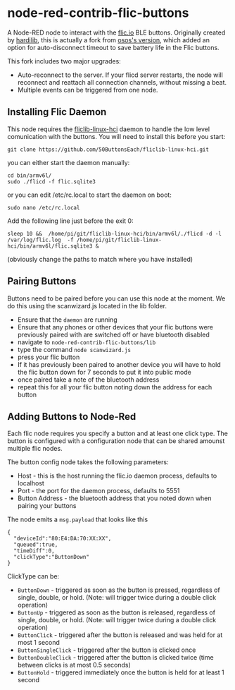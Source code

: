 # node-red-contrib-flic-buttons

A Node-RED node to interact with the [flic.io][1] BLE buttons. Originally created by [hardilib][3], this is actually a fork from [osos's version][2], which added an option for auto-disconnect timeout to save battery life in the Flic buttons.

This fork includes two major upgrades:

- Auto-reconnect to the server. If your flicd server restarts, the node will reconnect and reattach all connection channels, without missing a beat.
- Multiple events can be triggered from one node.

## Installing Flic Daemon

This node requires the [fliclib-linux-hci][4] daemon to handle the low level comunication with the buttons. You will need to install this before you start:

```
git clone https://github.com/50ButtonsEach/fliclib-linux-hci.git
```

you can either start the daemon manually:

```
cd bin/armv6l/
sudo ./flicd -f flic.sqlite3
```

or you can edit /etc/rc.local to start the daemon on boot:

```
sudo nano /etc/rc.local
```

Add the following line just before the exit 0:

```
sleep 10 &&  /home/pi/git/fliclib-linux-hci/bin/armv6l/./flicd -d -l /var/log/flic.log  -f /home/pi/git/fliclib-linux-hci/bin/armv6l/flic.sqlite3 &

```

(obviously change the paths to match where you have installed)

## Pairing Buttons

Buttons need to be paired before you can use this node at the moment. We do this using the scanwizard.js located in the lib folder.

- Ensure that the `daemon` are running
- Ensure that any phones or other devices that your flic buttons were previously paired with are switched off or have bluetooth disabled
- navigate to `node-red-contrib-flic-buttons/lib`
- type the command `node scanwizard.js`
- press your flic button
- If it has previously been paired to another device you will have to hold the flic button down for 7 seconds to put it into public mode
- once paired take a note of the bluetooth address
- repeat this for all your flic button noting down the address for each button

## Adding Buttons to Node-Red

Each flic node requires you specify a button and at least one click type. The button is configured with a configuration node that can be shared amounst multiple flic nodes.

The button config node takes the following parameters:

- Host - this is the host running the flic.io daemon process, defaults to localhost
- Port - the port for the daemon process, defaults to 5551
- Button Address - the bluetooth address that you noted down when pairing your buttons

The node emits a `msg.payload` that looks like this

```
{
  "deviceId":"80:E4:DA:70:XX:XX",
  "queued":true,
  "timeDiff":0,
  "clickType":"ButtonDown"
}
```

ClickType can be:

- `ButtonDown` - triggered as soon as the button is pressed, regardless of single, double, or hold. (Note: will trigger twice during a double click operation)
- `ButtonUp` - triggered as soon as the button is released, regardless of single, double, or hold. (Note: will trigger twice during a double click operation)
- `ButtonClick` - triggered after the button is released and was held for at most 1 second
- `ButtonSingleClick` - triggered after the button is clicked once
- `ButtonDoubleClick` - triggered after the button is clicked twice (time between clicks is at most 0.5 seconds)
- `ButtonHold` - triggered immediately once the button is held for at least 1 second

[1]: https://flic.io/?r=985093
[2]: https://github.com/osos/node-red-contrib-flic-buttons
[3]: https://github.com/hardillb/node-red-contrib-flic-buttons
[4]: https://github.com/50ButtonsEach/fliclib-linux-hci
